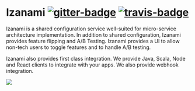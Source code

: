 # Izanami [![gitter-badge][]][gitter] [![travis-badge][]][travis]

[travis]:                https://travis-ci.org/MAIF/izanami
[travis-badge]:          https://travis-ci.org/MAIF/izanami.svg?branch=master
[gitter]:                    https://gitter.im/MAIF/izanami
[gitter-badge]:       https://badges.gitter.im/MAIF/izanami.svg

Izanami is a shared configuration service well-suited for micro-service architecture implementation. In addition to shared configuration, Izanami provides feature flipping and A/B Testing. Izanami provides a UI to allow non-tech users to toggle features and to handle A/B testing.

Izanami also provides first class integration. We provide Java, Scala, Node and React clients to integrate with your apps. We also provide webhook integration.


<img src="https://github.com/MAIF/izanami/raw/master/izanami-documentation/src/main/paradox/img/izanami.png"></img>


